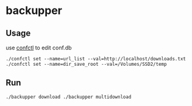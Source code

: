 # backupper

## Usage

use [confctl](https://github.com/harryzhu/confctl) to edit conf.db

``
./confctl set --name=url_list --val=http://localhost/downloads.txt
./confctl set --name=dir_save_root --val=/Volumes/SSD2/temp
``

## Run
``
./backupper download
./backupper multidownload
``